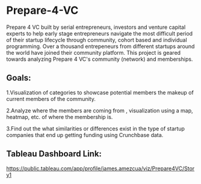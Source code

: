 # Prepare-4-VC
Prepare 4 VC built by serial entrepreneurs, investors and venture capital experts to help early stage entrepreneurs navigate the most difficult period of their startup lifecycle through community, cohort based and individual programming. Over a thousand entrepeneurs from different startups around the world have joined their community platform. This project is geared towards analyzing Prepare 4 VC's community (network) and memberships.

## Goals:

1.Visualization of categories to showcase potential members the makeup of current members of the community.

2.Analyze where the members are coming from , visualization using a map, heatmap, etc. of where the membership is.

3.Find out the what similarities or differences exist in the type of startup companies that end up getting funding using Crunchbase data.


## Tableau Dashboard Link:
https://public.tableau.com/app/profile/james.amezcua/viz/Prepare4VC/Story1
